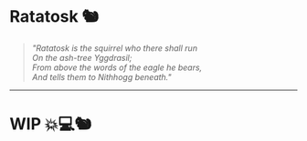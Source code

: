 # Ratatosk 🐿️

>_"Ratatosk is the squirrel who there shall run  
On the ash-tree Yggdrasil;  
From above the words of the eagle he bears,  
And tells them to Nithhogg beneath."_  


---

# WIP 💥💻🐿️
